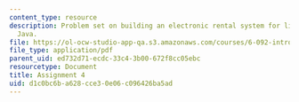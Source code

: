 ```yaml
---
content_type: resource
description: Problem set on building an electronic rental system for libraries with
  Java.
file: https://ol-ocw-studio-app-qa.s3.amazonaws.com/courses/6-092-introduction-to-programming-in-java-january-iap-2010/d1c0bc6ba628cce30e06c096426ba5ad_MIT6_092IAP10_assn04.pdf
file_type: application/pdf
parent_uid: ed732d71-ecdc-33c4-3b00-672f8cc05ebc
resourcetype: Document
title: Assignment 4
uid: d1c0bc6b-a628-cce3-0e06-c096426ba5ad
---
```

